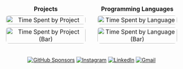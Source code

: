<table cellspacing="0" cellpadding="0" style="border-collapse: separate; border-spacing: 8px;">
  <tr>
    <td width="50%" align="center" style="background: rgba(255, 255, 255, 0.05); border-radius: 12px; padding: 12px;">
      <h4 style="margin: 0 0 8px 0;">Projects</h4>
      <img src="/../../raw/data/data/projects-radar.svg" alt="Time Spent by Project" width="100%" style="border-radius: 8px; margin-bottom: 8px;">
      <img src="/../../raw/data/data/projects-bar.svg" alt="Time Spent by Project (Bar)" width="100%" style="border-radius: 8px;">
    </td>
    <td width="50%" align="center" style="background: rgba(255, 255, 255, 0.05); border-radius: 12px; padding: 12px;">
      <h4 style="margin: 0 0 8px 0;">Programming Languages</h4>
      <img src="/../../raw/data/data/languages-radar.svg" alt="Time Spent by Language" width="100%" style="border-radius: 8px; margin-bottom: 8px;">
      <img src="/../../raw/data/data/languages-bar.svg" alt="Time Spent by Language (Bar)" width="100%" style="border-radius: 8px;">
    </td>
  </tr>
</table>

<div align="center">
  <a href="https://github.com/sponsors/senthurayyappan"><img alt="GitHub Sponsors" src="https://img.shields.io/github/sponsors/senthurayyappan"></a>
  <a href="https://www.instagram.com/senthurayyappan/"><img alt="Instagram" src="https://img.shields.io/badge/-Instagram-E1306C"></a>
  <a href="https://www.linkedin.com/in/imsenthur/"><img alt="LinkedIn" src="https://img.shields.io/badge/-LinkedIn-blue"></a>
  <a href="senthurayyappan@gmail.com"><img alt="Gmail" src="https://img.shields.io/badge/-Gmail-red"></a>
</div>

